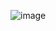![image](https://user-images.githubusercontent.com/99810114/224986011-78592993-7bce-49fe-8111-ae4c9953ab28.png)
